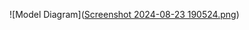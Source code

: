 ![Model Diagram]([Screenshot 2024-08-23 190524.png](https://github.com/NimeshWijesuriya/Power-BI-Sales-Dashboard/blob/main/Screenshot%202024-08-23%20190524.png))
